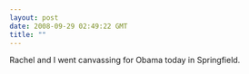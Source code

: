 ```yaml
---
layout: post
date: 2008-09-29 02:49:22 GMT
title: ""
---
```

Rachel and I went canvassing for Obama today in Springfield.